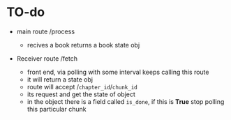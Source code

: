 # TO-do

- main route /process
  - recives a book returns a book state obj

- Receiver route /fetch
  - front end, via polling with some interval keeps calling this route
  - it will return a state obj
  - route will accept /`chapter_id`/`chunk_id`
  - its request and get the state of object
  - in the object there is a field called `is_done`,
      if this is **True** stop polling this particular chunk
